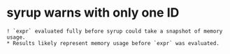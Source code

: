 # syrup warns with only one ID

    ! `expr` evaluated fully before syrup could take a snapshot of memory usage.
    * Results likely represent memory usage before `expr` was evaluated.

